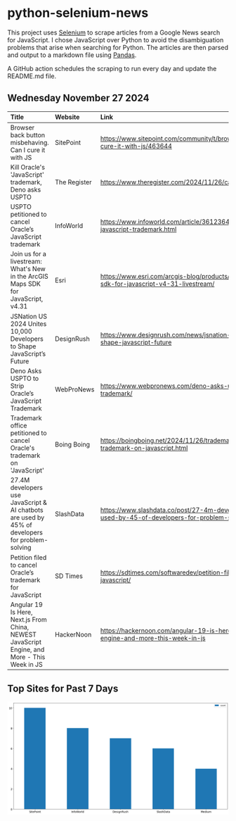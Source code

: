 # python-selenium-news

This project uses [Selenium](https://www.seleniumhq.org/) to scrape articles from a Google News search for JavaScript.
I chose JavaScript over Python to avoid the disambiguation problems that arise when searching for Python.
The articles are then parsed and output to a markdown file using [Pandas](https://pandas.pydata.org/).

A GitHub action schedules the scraping to run every day and update the README.md file.

## Wednesday November 27 2024


| Title                                                                                           | Website      | Link                                                                                                                       |
|:------------------------------------------------------------------------------------------------|:-------------|:---------------------------------------------------------------------------------------------------------------------------|
| Browser back button misbehaving. Can I cure it with JS                                          | SitePoint    | https://www.sitepoint.com/community/t/browser-back-button-misbehaving-can-i-cure-it-with-js/463644                         |
| Kill Oracle's 'JavaScript' trademark, Deno asks USPTO                                           | The Register | https://www.theregister.com/2024/11/26/cancel_oracles_javascript_trademark_deno/                                           |
| USPTO petitioned to cancel Oracle’s JavaScript trademark                                        | InfoWorld    | https://www.infoworld.com/article/3612364/uspto-petitioned-to-cancel-oracles-javascript-trademark.html                     |
| Join us for a livestream: What's New in the ArcGIS Maps SDK for JavaScript, v4.31               | Esri         | https://www.esri.com/arcgis-blog/products/js-api-arcgis/developers/arcgis-maps-sdk-for-javascript-v4-31-livestream/        |
| JSNation US 2024 Unites 10,000 Developers to Shape JavaScript’s Future                          | DesignRush   | https://www.designrush.com/news/jsnation-us-2024-unites-10k-developers-to-shape-javascript-future                          |
| Deno Asks USPTO to Strip Oracle’s JavaScript Trademark                                          | WebProNews   | https://www.webpronews.com/deno-asks-uspto-to-strip-oracles-javascript-trademark/                                          |
| Trademark office petitioned to cancel Oracle's trademark on 'JavaScript'                        | Boing Boing  | https://boingboing.net/2024/11/26/trademark-office-petitioned-to-cancel-oracles-trademark-on-javascript.html               |
| 27.4M developers use JavaScript & AI chatbots are used by 45% of developers for problem-solving | SlashData    | https://www.slashdata.co/post/27-4m-developers-use-javascript-ai-chatbots-are-used-by-45-of-developers-for-problem-solving |
| Petition filed to cancel Oracle’s trademark for JavaScript                                      | SD Times     | https://sdtimes.com/softwaredev/petition-filed-to-cancel-oracles-trademark-for-javascript/                                 |
| Angular 19 Is Here, Next.js From China, NEWEST JavaScript Engine, and More - This Week in JS    | HackerNoon   | https://hackernoon.com/angular-19-is-here-nextjs-from-china-newest-javascript-engine-and-more-this-week-in-js              |
## Top Sites for Past 7 Days

![Graph of Top Sites](https://raw.githubusercontent.com/dan-mba/python-selenium-news/main/last-week.png)
